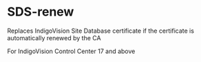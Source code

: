 # SDS-renew
Replaces IndigoVision Site Database certificate if the certificate is automatically renewed by the CA

For IndigoVision Control Center 17 and above
